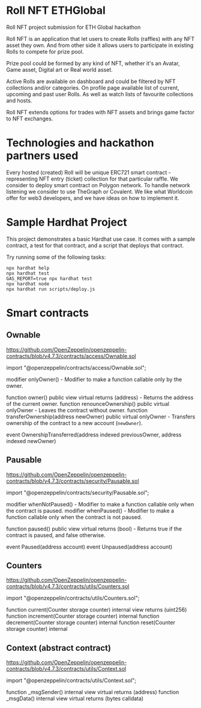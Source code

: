 # Roll NFT ETHGlobal

Roll NFT project submission for ETH Global hackathon

Roll NFT is an application that let users to create Rolls (raffles) with any NFT asset they own.
And from other side it allows users to participate in existing Rolls to compete for prize pool.

Prize pool could be formed by any kind of NFT, whether it's an Avatar, Game asset, Digital art or Real world asset.

Active Rolls are available on dashboard and could be filtered by NFT collections and/or categories.
On profile page available list of current, upcoming and past user Rolls. As well as watch lists of favourite collections and hosts.

Roll NFT extends options for trades with NFT assets and brings game factor to NFT exchanges.

# Technologies and hackathon partners used

Every hosted (created) Roll will be unique ERC721 smart contract - representing NFT entry (ticket) collection for that particular raffle.
We consider to deploy smart contract on Polygon network.
To handle network listening we consider to use TheGraph or Covalent.
We like what Worldcoin offer for web3 developers, and we have ideas on how to implement it.

# Sample Hardhat Project

This project demonstrates a basic Hardhat use case. It comes with a sample contract, a test for that contract, and a script that deploys that contract.

Try running some of the following tasks:

```shell
npx hardhat help
npx hardhat test
GAS_REPORT=true npx hardhat test
npx hardhat node
npx hardhat run scripts/deploy.js
```

# Smart contracts

## Ownable

https://github.com/OpenZeppelin/openzeppelin-contracts/blob/v4.7.3/contracts/access/Ownable.sol

import "@openzeppelin/contracts/access/Ownable.sol";

modifier onlyOwner() - Modifier to make a function callable only by the owner.

function owner() public view virtual returns (address) - Returns the address of the current owner.
function renounceOwnership() public virtual onlyOwner - Leaves the contract without owner.
function transferOwnership(address newOwner) public virtual onlyOwner - Transfers ownership of the contract to a new account (`newOwner`).

event OwnershipTransferred(address indexed previousOwner, address indexed newOwner)

## Pausable

https://github.com/OpenZeppelin/openzeppelin-contracts/blob/v4.7.3/contracts/security/Pausable.sol

import "@openzeppelin/contracts/security/Pausable.sol";

modifier whenNotPaused() - Modifier to make a function callable only when the contract is paused.
modifier whenPaused() - Modifier to make a function callable only when the contract is not paused.

function paused() public view virtual returns (bool) - Returns true if the contract is paused, and false otherwise.

event Paused(address account)
event Unpaused(address account)

## Counters

https://github.com/OpenZeppelin/openzeppelin-contracts/blob/v4.7.3/contracts/utils/Counters.sol

import "@openzeppelin/contracts/utils/Counters.sol";

function current(Counter storage counter) internal view returns (uint256)
function increment(Counter storage counter) internal
function decrement(Counter storage counter) internal
function reset(Counter storage counter) internal

## Context (abstract contract)

https://github.com/OpenZeppelin/openzeppelin-contracts/blob/v4.7.3/contracts/utils/Context.sol

import "@openzeppelin/contracts/utils/Context.sol";

function _msgSender() internal view virtual returns (address)
function _msgData() internal view virtual returns (bytes calldata)